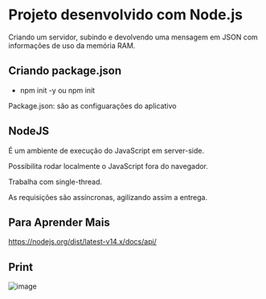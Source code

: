 # Projeto desenvolvido com Node.js

Criando um servidor, subindo e devolvendo uma mensagem em JSON com informações de uso da memória RAM.

## Criando package.json

- npm init -y ou npm init

Package.json: são as configuarações do aplicativo

## NodeJS

É um ambiente de execução do JavaScript em server-side.

Possibilita rodar localmente o JavaScript fora do navegador.

Trabalha com single-thread.

As requisições são assíncronas, agilizando assim a entrega.

  
## Para Aprender Mais

https://nodejs.org/dist/latest-v14.x/docs/api/

## Print 

![image](https://user-images.githubusercontent.com/82118386/137770921-5e0671fd-5b93-4857-8df3-b9a91d18718f.png)

